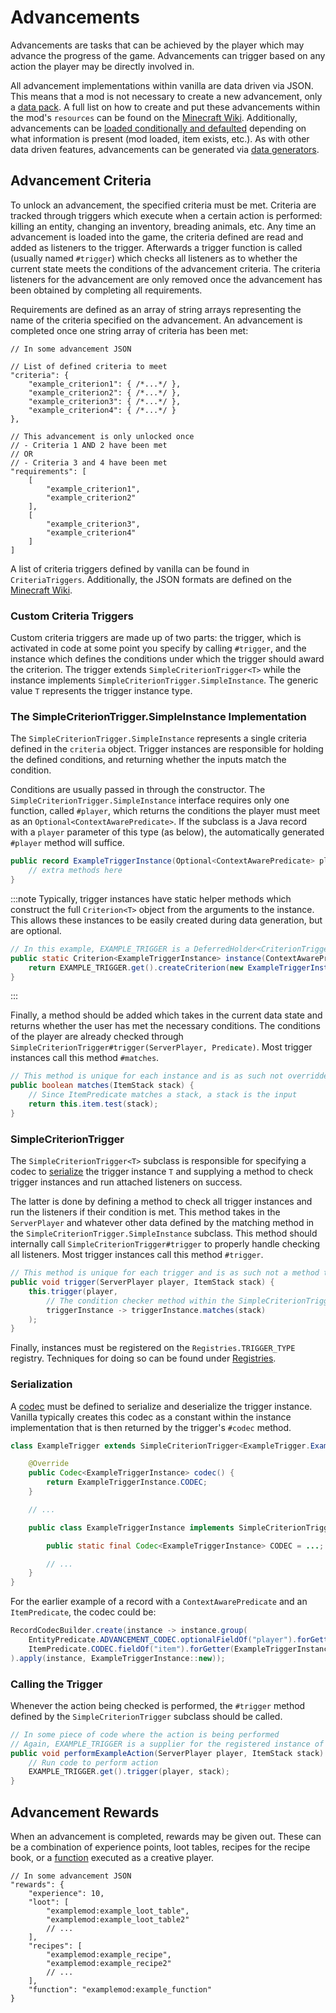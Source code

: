 # Advancements

Advancements are tasks that can be achieved by the player which may advance the progress of the game. Advancements can trigger based on any action the player may be directly involved in.

All advancement implementations within vanilla are data driven via JSON. This means that a mod is not necessary to create a new advancement, only a [data pack][datapack]. A full list on how to create and put these advancements within the mod's `resources` can be found on the [Minecraft Wiki][wiki]. Additionally, advancements can be [loaded conditionally and defaulted][conditional] depending on what information is present (mod loaded, item exists, etc.). As with other data driven features, advancements can be generated via [data generators][datagen].

## Advancement Criteria

To unlock an advancement, the specified criteria must be met. Criteria are tracked through triggers which execute when a certain action is performed: killing an entity, changing an inventory, breading animals, etc. Any time an advancement is loaded into the game, the criteria defined are read and added as listeners to the trigger. Afterwards a trigger function is called (usually named `#trigger`) which checks all listeners as to whether the current state meets the conditions of the advancement criteria. The criteria listeners for the advancement are only removed once the advancement has been obtained by completing all requirements.

Requirements are defined as an array of string arrays representing the name of the criteria specified on the advancement. An advancement is completed once one string array of criteria has been met:

```json5
// In some advancement JSON

// List of defined criteria to meet
"criteria": {
    "example_criterion1": { /*...*/ },
    "example_criterion2": { /*...*/ },
    "example_criterion3": { /*...*/ },
    "example_criterion4": { /*...*/ }
},

// This advancement is only unlocked once
// - Criteria 1 AND 2 have been met
// OR
// - Criteria 3 and 4 have been met
"requirements": [
    [
        "example_criterion1",
        "example_criterion2"
    ],
    [
        "example_criterion3",
        "example_criterion4"
    ]
]
```

A list of criteria triggers defined by vanilla can be found in `CriteriaTriggers`. Additionally, the JSON formats are defined on the [Minecraft Wiki][triggers].

### Custom Criteria Triggers

Custom criteria triggers are made up of two parts: the trigger, which is activated in code at some point you specify by calling `#trigger`, and the instance which defines the conditions under which the trigger should award the criterion. The trigger extends `SimpleCriterionTrigger<T>` while the instance implements `SimpleCriterionTrigger.SimpleInstance`. The generic value `T` represents the trigger instance type.

### The SimpleCriterionTrigger.SimpleInstance Implementation

The `SimpleCriterionTrigger.SimpleInstance` represents a single criteria defined in the `criteria` object. Trigger instances are responsible for holding the defined conditions, and returning whether the inputs match the condition.

Conditions are usually passed in through the constructor. The `SimpleCriterionTrigger.SimpleInstance` interface requires only one function, called `#player`, which returns the conditions the player must meet as an `Optional<ContextAwarePredicate>`. If the subclass is a Java record with a `player` parameter of this type (as below), the automatically generated `#player` method will suffice.

```java
public record ExampleTriggerInstance(Optional<ContextAwarePredicate> player, ItemPredicate item) implements SimpleCriterionTrigger.SimpleInstance {
    // extra methods here
}
```

:::note
Typically, trigger instances have static helper methods which construct the full `Criterion<T>` object from the arguments to the instance. This allows these instances to be easily created during data generation, but are optional.

```java
// In this example, EXAMPLE_TRIGGER is a DeferredHolder<CriterionTrigger<?>, ExampleTrigger>
public static Criterion<ExampleTriggerInstance> instance(ContextAwarePredicate player, ItemPredicate item) {
    return EXAMPLE_TRIGGER.get().createCriterion(new ExampleTriggerInstance(Optional.of(player), item));
}
```
:::

Finally, a method should be added which takes in the current data state and returns whether the user has met the necessary conditions. The conditions of the player are already checked through `SimpleCriterionTrigger#trigger(ServerPlayer, Predicate)`. Most trigger instances call this method `#matches`.

```java
// This method is unique for each instance and is as such not overridden
public boolean matches(ItemStack stack) {
    // Since ItemPredicate matches a stack, a stack is the input
    return this.item.test(stack);
}
```

### SimpleCriterionTrigger

The `SimpleCriterionTrigger<T>` subclass is responsible for specifying a codec to [serialize] the trigger instance `T` and supplying a method to check trigger instances and run attached listeners on success.

The latter is done by defining a method to check all trigger instances and run the listeners if their condition is met. This method takes in the `ServerPlayer` and whatever other data defined by the matching method in the `SimpleCriterionTrigger.SimpleInstance` subclass. This method should internally call `SimpleCriterionTrigger#trigger` to properly handle checking all listeners. Most trigger instances call this method `#trigger`.

```java
// This method is unique for each trigger and is as such not a method to override
public void trigger(ServerPlayer player, ItemStack stack) {
    this.trigger(player,
        // The condition checker method within the SimpleCriterionTrigger.SimpleInstance subclass
        triggerInstance -> triggerInstance.matches(stack)
    );
}
```

Finally, instances must be registered on the `Registries.TRIGGER_TYPE` registry. Techniques for doing so can be found under [Registries][registration].

### Serialization

A [codec] must be defined to serialize and deserialize the trigger instance. Vanilla typically creates this codec as a constant within the instance implementation that is then returned by the trigger's `#codec` method.


```java
class ExampleTrigger extends SimpleCriterionTrigger<ExampleTrigger.ExampleTriggerInstance> {

    @Override
    public Codec<ExampleTriggerInstance> codec() {
        return ExampleTriggerInstance.CODEC;
    }

    // ...

    public class ExampleTriggerInstance implements SimpleCriterionTrigger.SimpleInstance {

        public static final Codec<ExampleTriggerInstance> CODEC = ...;

        // ...
    }
}
```

For the earlier example of a record with a `ContextAwarePredicate` and an `ItemPredicate`, the codec could be:

```java
RecordCodecBuilder.create(instance -> instance.group(
    EntityPredicate.ADVANCEMENT_CODEC.optionalFieldOf("player").forGetter(ExampleTriggerInstance::player),
    ItemPredicate.CODEC.fieldOf("item").forGetter(ExampleTriggerInstance::item)
).apply(instance, ExampleTriggerInstance::new));
```

### Calling the Trigger

Whenever the action being checked is performed, the `#trigger` method defined by the `SimpleCriterionTrigger` subclass should be called.

```java
// In some piece of code where the action is being performed
// Again, EXAMPLE_TRIGGER is a supplier for the registered instance of the custom criteria trigger
public void performExampleAction(ServerPlayer player, ItemStack stack) {
    // Run code to perform action
    EXAMPLE_TRIGGER.get().trigger(player, stack);
}
```

## Advancement Rewards

When an advancement is completed, rewards may be given out. These can be a combination of experience points, loot tables, recipes for the recipe book, or a [function] executed as a creative player.

```json5
// In some advancement JSON
"rewards": {
    "experience": 10,
    "loot": [
        "examplemod:example_loot_table",
        "examplemod:example_loot_table2"
        // ...
    ],
    "recipes": [
        "examplemod:example_recipe",
        "examplemod:example_recipe2"
        // ...
    ],
    "function": "examplemod:example_function"
}
```

[datapack]: https://minecraft.wiki/w/Data_pack
[wiki]: https://minecraft.wiki/w/Advancement/JSON_format
[conditional]: ./conditional.md#implementations
[function]: https://minecraft.wiki/w/Function_(Java_Edition)
[triggers]: https://minecraft.wiki/w/Advancement/JSON_format#List_of_triggers
[datagen]: ../../datagen/advancements.md#advancement-generation
[codec]: ../../datastorage/codecs.md
[registration]: ../../concepts/registries.md#methods-for-registering
[serialize]: #serialization
